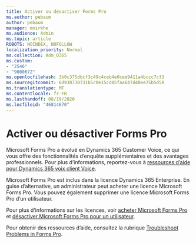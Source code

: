 ```yaml
---
title: Activer ou désactiver Forms Pro
ms.author: pebaum
author: pebaum
manager: mnirkhe
ms.audience: Admin
ms.topic: article
ROBOTS: NOINDEX, NOFOLLOW
localization_priority: Normal
ms.collection: Adm_O365
ms.custom:
- "2546"
- "9000672"
ms.openlocfilehash: 3b0c375dbcf3c49c4ceb4e0cee9411a4bccc7cf3
ms.sourcegitcommit: 6d938730731b5c0e15cd45faa647d48ee75b5d50
ms.translationtype: MT
ms.contentlocale: fr-FR
ms.lasthandoff: 08/19/2020
ms.locfileid: "46814670"
---
```

# <a name="enable-or-disable-forms-pro"></a>Activer ou désactiver Forms Pro

Microsoft Forms Pro a évolué en Dynamics 365 Customer Voice, ce qui vous offre des fonctionnalités d’enquête supplémentaires et des avantages professionnels. Pour plus d’informations, reportez-vous à [ressources d’aide pour Dynamics 365 voix client Voice](https://go.microsoft.com/fwlink/p/?linkid=2128357).  

Microsoft Forms Pro est inclus dans la licence Dynamics 365 Enterprise. En guise d’alternative, un administrateur peut acheter une licence Microsoft Forms Pro. Vous pouvez également supprimer une licence Microsoft Forms Pro d’un utilisateur.  

Pour plus d’informations sur les licences, voir [acheter Microsoft Forms Pro](https://docs.microsoft.com/forms-pro/purchase#purchase-microsoft-forms-pro-for-users-in-a-dynamics-365-tenant) et [désactiver Microsoft Forms Pro pour un utilisateur](https://docs.microsoft.com/forms-pro/purchase#disable-microsoft-forms-pro-for-a-user-1).
  
Pour obtenir des ressources d’aide, consultez la rubrique [Troubleshoot Problems in Forms Pro](https://docs.microsoft.com/forms-pro/troubleshoot).